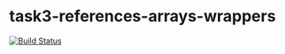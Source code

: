# task3-references-arrays-wrappers

[![Build Status](https://travis-ci.com/itmo-java-basics-2020/task3-references-arrays-wrappers-TheSplendidOne.svg?branch=master)](https://travis-ci.com/itmo-java-basics-2020/task3-references-arrays-wrappers-TheSplendidOne)
